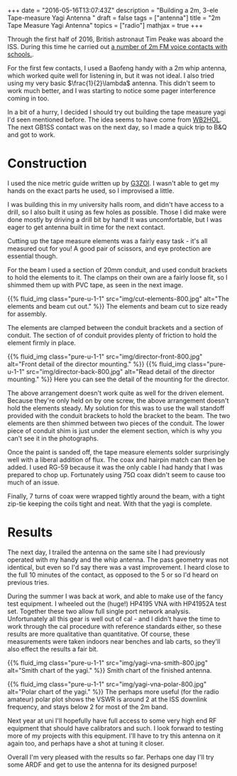 +++
date = "2016-05-16T13:07:43Z"
description = "Building a 2m, 3-ele Tape-measure Yagi Antenna "
draft = false
tags = ["antenna"]
title = "2m Tape Measure Yagi Antenna"
topics = ["radio"]
mathjax = true
+++

Through the first half of 2016, British astronaut Tim Peake was aboard the
ISS. During this time he carried out [a number of 2m FM voice contacts with
schools.](https://principia.ariss.org/schools/).

For the first few contacts, I used a Baofeng handy with a 2m whip antenna,
which worked quite well for listening in, but it was not ideal. I also tried
using my very basic $\frac{1}{2}\lambda$ antenna. This didn't seem to work
much better, and I was starting to notice some pager interference coming in
too.

In a bit of a hurry, I decided I should try out building the tape measure yagi
I'd seen mentioned before. The idea seems to have come from
[WB2HOL](http://theleggios.net/wb2hol/projects/rdf/tape_bm.htm). The next
GB1SS contact was on the next day, so I made a quick trip to B&Q and got to
work.

# Construction

I used the nice metric guide written up by
[G3ZOI](http://open-circuit.co.uk/wp/wb-yagi/). I wasn't able to get my hands
on the exact parts he used, so I improvised a little.

I was building this in my university halls room, and didn't have access to a
drill, so I also built it using as few holes as possible. Those I did make
were done mostly by driving a drill bit by hand! It was uncomfortable, but I
was eager to get antenna built in time for the next contact.

Cutting up the tape measure elements was a fairly easy task - it's all
measured out for you! A good pair of scissors, and eye protection are
essential though.

For the beam I used a section of 20mm conduit, and used conduit brackets to
hold the elements to it. The clamps on their own are a fairly loose fit, so I
shimmed them up with PVC tape, as seen in the next image.

{{% fluid_img class="pure-u-1-1" src="img/cut-elements-800.jpg" alt="The elements and beam cut out." %}}
The elements and beam cut to size ready for assembly.

The elements are clamped between the conduit brackets and a section of
conduit. The section of of conduit provides plenty of friction to hold the
element firmly in place.

{{% fluid_img class="pure-u-1-1" src="img/director-front-800.jpg" alt="Front detail of the director mounting." %}}
{{% fluid_img class="pure-u-1-1" src="img/director-back-800.jpg" alt="Read detail of the director mounting." %}}
Here you can see the detail of the mounting for the director.

The above arrangement doesn't work quite as well for the driven element.
Because they're only held on by one screw, the above arrangement doesn't hold
the elements steady. My solution for this was to use the wall standoff
provided with the conduit brackets to hold the bracket to the beam. The two
elements are then shimmed between two pieces of the conduit. The lower piece
of conduit shim is just under the element section, which is why you can't see
it in the photographs.

Once the paint is sanded off, the tape measure elements solder surprisingly
well with a liberal addition of flux. The coax and hairpin match can then be
added. I used RG-59 because it was the only cable I had handy that I was
prepared to chop up. Fortunately using 75Ω coax didn't seem to cause too much
of an issue.

Finally, 7 turns of coax were wrapped tightly around the beam, with a tight
zip-tie keeping the coils tight and neat. With that the yagi is complete.

# Results

The next day, I trailed the antenna on the same site I had previously operated
with my handy and the whip antenna. The pass geometry was not identical, but
even so I'd say there was a vast improvement. I heard close to the full 10
minutes of the contact, as opposed to the 5 or so I'd heard on previous
tries.

During the summer I was back at work, and able to make use of the fancy test
equipment. I wheeled out the (huge!) HP4195 VNA with HP41952A test set.
Together these two allow full single port network analysis. Unfortunately all
this gear is well out of cal - and I didn't have the time to work through the
cal procedure with reference standards either, so these results are more
qualitative than quantitative. Of course, these measurements were taken
indoors near benches and lab carts, so they'll also effect the results a fair
bit.

{{% fluid_img class="pure-u-1-1" src="img/yagi-vna-smith-800.jpg" alt="Smith chart of the yagi." %}}
Smith chart of the finished antenna.

{{% fluid_img class="pure-u-1-1" src="img/yagi-vna-polar-800.jpg" alt="Polar chart of the yagi." %}}
The perhaps more useful (for the radio amateur) polar plot shows the VSWR is
around 2 at the ISS downlink frequency, and stays below 2 for most of the 2m
band.

Next year at uni I'll hopefully have full access to some very high end RF
equipment that should have calibrators and such. I look forward to testing
more of my projects with this equipment. I'll have to try this antenna on it
again too, and perhaps have a shot at tuning it closer.

Overall I'm very pleased with the results so far. Perhaps one day I'll try
some ARDF and get to use the antenna for its designed purpose!
